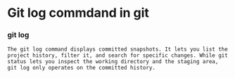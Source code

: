 # Git log commdand in git

### git log
`The git log command displays committed snapshots. It lets you list the project history, filter it, and search for specific changes. While git status lets you inspect the working directory and the staging area, git log only operates on the committed history.`
